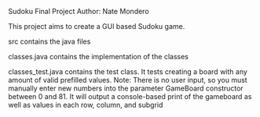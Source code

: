 Sudoku Final Project
Author: Nate Mondero

This project aims to create a GUI based Sudoku game.

src contains the java files

classes.java contains the implementation of the classes

classes_test.java contains the test class. It tests creating a board with any amount of valid
prefilled values. Note: There is no user input, so you must manually enter new numbers into 
the parameter GameBoard constructor between 0 and 81. 
It will output a console-based print of the gameboard as well as values in each row, column, and subgrid

